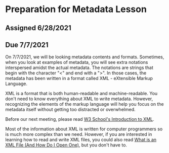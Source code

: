 # Preparation for Metadata Lesson

## Assigned 6/28/2021

## Due 7/7/2021

On 7/7/2021, we will be looking metadata contents and formats. Sometimes, when you look at examples of metadata, you will see extra notations interspersed amidst the
actual metadata. The notations are strings that begin with the character "<" and end with a ">". In those cases, the metadata has been written in a format called XML -
eXtensible Markup Language.

XML is a format that is both human-readable and machine-readable. You don't need to know everything about XML to write metadata. However, recognizing the elements of 
the markup language will help you focus on the metadata itself without getting too distracted or overwhelmed.

Before our next meeting, please read [W3 School's Introduction to XML](https://www.w3schools.com/xml/xml_whatis.asp). 

Most of the information about XML is written for computer programmers so is much more complex than we need.  However, if you are interested in learning how to read
and write XML files, you could also read [What is an XML File (And How Do I Open One)](https://www.howtogeek.com/357092/what-is-an-xml-file-and-how-do-i-open-one/), 
but you don't have to.
